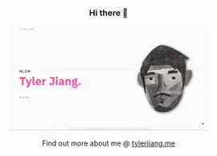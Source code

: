 <h3 align="center">
  Hi there 👋
</h3>
<p align="center">
  <img src="https://github.com/tyj144/tylerjiang.me/blob/master/demo.gif" alt="A scroll-through of my website" width="400">
</p>
<p align="center">
  Find out more about me @ <a href="https://tylerjiang.me">tylerjiang.me</a>
</p>

<!--
**tyj144/tyj144** is a ✨ _special_ ✨ repository because its `README.md` (this file) appears on your GitHub profile.

Here are some ideas to get you started:

- 🔭 I’m currently working on ...
- 🌱 I’m currently learning ...
- 👯 I’m looking to collaborate on ...
- 🤔 I’m looking for help with ...
- 💬 Ask me about ...
- 📫 How to reach me: ...
- 😄 Pronouns: ...
- ⚡ Fun fact: ...
-->
